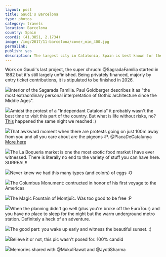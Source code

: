 ```yaml
---
layout: post
title: Gaudi's Barcelona
type: photos
category: travels
location: Barcelona
country: Spain
coordi: (41.3851, 2.1734)
image: /img/2017/11-barcelona/cover_min_400.jpg
permalink: 
publish: yes
description: The largest city in Catalonia, Spain is best known for the works of Antoni Gaudí apart from being a major cultural heritage. 
---
```

<!-- http://compressjpeg.com -->
<!-- http://compressimage.toolur.com/ 1024, 400-->
<p class="center"><img src="{{site.baseurl}}/img/2017/11-barcelona/cover_min.jpg" alt="">Work on Gaudi's last project, the super chruch: @SagradaFamília started in 1882 but it's still largely unfinished. Being privately financed, majorly by entry ticket contributions, it is stipulated to be finished in 2026.</p>

<p class="center"><img src="{{site.baseurl}}/img/2017/11-barcelona/1_min.jpg">Interior of the Sagarada Familia. Paul Goldberger describes it as "the most extraordinary personal interpretation of Gothic architecture since the Middle Ages".</p>

<p class="center"><img src="{{site.baseurl}}/img/2017/11-barcelona/2_min.jpg">Amidst the protest of a "Independant Catalonia" it probably wasn't the best time to visit this part of the country. But what is life without risks, no?<br><a href="http://www.cbc.ca/news/world/catalonia-march-barcelona-leaders-referendum-release-1.4399182" target="_blank">This</a> happened the same night we reached :)</p>

<p class="center"><img src="{{site.baseurl}}/img/2017/11-barcelona/5_min.jpg">That awkward moment when there are protests going on just 100m away from you and all you care about are the pigeons :P. @PlacaDeCatalunya
<br><a href="https://www.instagram.com/p/BbeVqWNh0tI/?taken-by=goelrohan">More here</a></p>

<p class="center"><img src="{{site.baseurl}}/img/2017/11-barcelona/3_min.jpg">The La Boqueria market is one the most exotic food market I have ever witnessed. There is literally no end to the variety of stuff you can have here. SURREAL!!</p>

<p class="center"><img src="{{site.baseurl}}/img/2017/11-barcelona/4_min.jpg">Never knew we had this many types (and colors) of eggs :O</p>

<p class="center"><img src="{{site.baseurl}}/img/2017/11-barcelona/6_min.jpg">The Columbus Monument: contructed in honor of his first voyage to the Americas</p>

<p class="center"><img src="{{site.baseurl}}/img/2017/11-barcelona/7_min.jpg">The Magic Fountain of Montjuïc. Was too good to be free :P</p>

<p class="center"><img src="{{site.baseurl}}/img/2017/11-barcelona/8_min.jpg">When the planning didn't go well (plus you're broke off the EuroTour) and you have no place to sleep for the night but the warm underground metro station. Definitely a heck of an adventure.</p>

<p class="center"><img src="{{site.baseurl}}/img/2017/11-barcelona/9_min.jpg">The good part: you wake up early and witness the beautiful sunset. :)</p>

<p class="center"><img src="{{site.baseurl}}/img/2017/11-barcelona/10_min.jpg">Believe it or not, this pic wasn't posed for. 100% candid</p>

<p class="center"><img src="{{site.baseurl}}/img/2017/11-barcelona/11_min.jpg">Memories shared with @MukulRawat and @JyotiSharma</p>